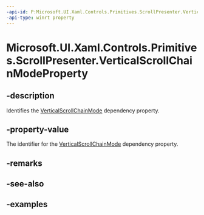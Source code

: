 ```yaml
---
-api-id: P:Microsoft.UI.Xaml.Controls.Primitives.ScrollPresenter.VerticalScrollChainModeProperty
-api-type: winrt property
---
```


# Microsoft.UI.Xaml.Controls.Primitives.ScrollPresenter.VerticalScrollChainModeProperty

<!--
public static Microsoft.UI.Xaml.DependencyProperty VerticalScrollChainModeProperty { get; }
-->


## -description

Identifies the [VerticalScrollChainMode](scrollpresenter_verticalscrollchainmode.md) dependency property.

## -property-value

The identifier for the [VerticalScrollChainMode](scrollpresenter_verticalscrollchainmode.md) dependency property.

## -remarks

## -see-also

## -examples


